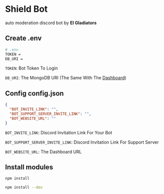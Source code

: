 # Shield Bot

auto moderation discord bot by **El Gladiators**

## Create .env

```bash
# .env
TOKEN =
DB_URI =
```

`TOKEN`: Bot Token To Login

`DB_URI`: The MongoDB URI (The Same With The [Dashboard](https://github.com/shiled-bot/dashboard))

## Config config.json

```json
{
  "BOT_INVITE_LINK": "",
  "BOT_SUPPORT_SERVER_INVITE_LINK": "",
  "BOT_WEBSITE_URL": ""
}
```

`BOT_INVITE_LINK`: Discord Invitation Link For Your Bot

`BOT_SUPPORT_SERVER_INVITE_LINK`: Discord Invitation Link For Support Server

`BOT_WEBSITE_URL`: The Dashboard URL

## Install modules

```bash
npm install
```

```bash
npm install --dev
```
